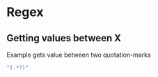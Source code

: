 # Regex

## Getting values between X
Example gets value between two quotation-marks

```ruby
"(.*?)"
```
